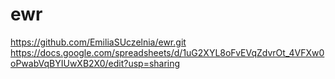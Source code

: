# ewr








https://github.com/EmiliaSUczelnia/ewr.git
https://docs.google.com/spreadsheets/d/1uG2XYL8oFvEVqZdvrOt_4VFXw0oPwabVqBYIUwXB2X0/edit?usp=sharing
